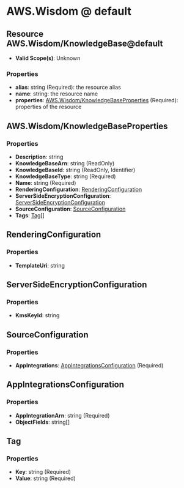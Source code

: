 # AWS.Wisdom @ default

## Resource AWS.Wisdom/KnowledgeBase@default
* **Valid Scope(s)**: Unknown
### Properties
* **alias**: string (Required): the resource alias
* **name**: string: the resource name
* **properties**: [AWS.Wisdom/KnowledgeBaseProperties](#awswisdomknowledgebaseproperties) (Required): properties of the resource

## AWS.Wisdom/KnowledgeBaseProperties
### Properties
* **Description**: string
* **KnowledgeBaseArn**: string (ReadOnly)
* **KnowledgeBaseId**: string (ReadOnly, Identifier)
* **KnowledgeBaseType**: string (Required)
* **Name**: string (Required)
* **RenderingConfiguration**: [RenderingConfiguration](#renderingconfiguration)
* **ServerSideEncryptionConfiguration**: [ServerSideEncryptionConfiguration](#serversideencryptionconfiguration)
* **SourceConfiguration**: [SourceConfiguration](#sourceconfiguration)
* **Tags**: [Tag](#tag)[]

## RenderingConfiguration
### Properties
* **TemplateUri**: string

## ServerSideEncryptionConfiguration
### Properties
* **KmsKeyId**: string

## SourceConfiguration
### Properties
* **AppIntegrations**: [AppIntegrationsConfiguration](#appintegrationsconfiguration) (Required)

## AppIntegrationsConfiguration
### Properties
* **AppIntegrationArn**: string (Required)
* **ObjectFields**: string[]

## Tag
### Properties
* **Key**: string (Required)
* **Value**: string (Required)

